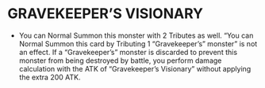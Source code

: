 # GRAVEKEEPER’S VISIONARY

*   You can Normal Summon this monster with 2 Tributes as well. “You can Normal Summon this card by Tributing 1 “Gravekeeper’s” monster” is not an effect. If a “Gravekeeper’s” monster is discarded to prevent this monster from being destroyed by battle, you perform damage calculation with the ATK of “Gravekeeper’s Visionary” without applying the extra 200 ATK.
